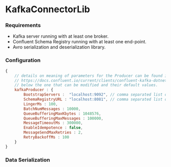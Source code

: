 # KafkaConnectorLib

### Requirements
- Kafka server running with at least one broker.
- Confluent Schema Registry running with at least one end-point.
- Avro serialization and deserialization library.

### Configuration
```javascript
{
    // details on meaning of parameters for the Producer can be found in:
    // https://docs.confluent.io/current/clients/confluent-kafka-dotnet/api/Confluent.Kafka.ProducerConfig.html
    // below the one that can be modified and their default values.
    kafkaProducer : {
        BootstrapServers :  "localhost:9092", // comma separated list of kafka-brokers URLs
        SchemaRegistryURL : "localhost:8081", // comma separated list of URLs for the schema-registry server
        LingerMs : 100,
        BatchNumMessages : 10000,
        QueueBufferingMaxKbytes : 1048576,
        QueueBufferingMaxMessages : 100000,
        MessageTimeoutMs : 300000,
        EnableIdempotence : false,
        MessageSendMaxRetries : 2,
        RetryBackoffMs : 100
    }
}
```

### Data Serialization

